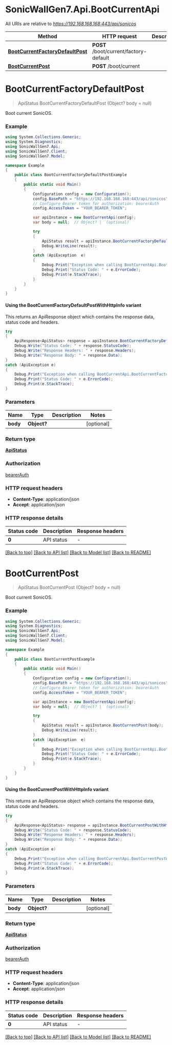 # SonicWallGen7.Api.BootCurrentApi

All URIs are relative to *https://192.168.168.168:443/api/sonicos*

| Method | HTTP request | Description |
|--------|--------------|-------------|
| [**BootCurrentFactoryDefaultPost**](BootCurrentApi.md#bootcurrentfactorydefaultpost) | **POST** /boot/current/factory-default |  |
| [**BootCurrentPost**](BootCurrentApi.md#bootcurrentpost) | **POST** /boot/current |  |

<a id="bootcurrentfactorydefaultpost"></a>
# **BootCurrentFactoryDefaultPost**
> ApiStatus BootCurrentFactoryDefaultPost (Object? body = null)



Boot current SonicOS.

### Example
```csharp
using System.Collections.Generic;
using System.Diagnostics;
using SonicWallGen7.Api;
using SonicWallGen7.Client;
using SonicWallGen7.Model;

namespace Example
{
    public class BootCurrentFactoryDefaultPostExample
    {
        public static void Main()
        {
            Configuration config = new Configuration();
            config.BasePath = "https://192.168.168.168:443/api/sonicos";
            // Configure Bearer token for authorization: bearerAuth
            config.AccessToken = "YOUR_BEARER_TOKEN";

            var apiInstance = new BootCurrentApi(config);
            var body = null;  // Object? |  (optional) 

            try
            {
                ApiStatus result = apiInstance.BootCurrentFactoryDefaultPost(body);
                Debug.WriteLine(result);
            }
            catch (ApiException  e)
            {
                Debug.Print("Exception when calling BootCurrentApi.BootCurrentFactoryDefaultPost: " + e.Message);
                Debug.Print("Status Code: " + e.ErrorCode);
                Debug.Print(e.StackTrace);
            }
        }
    }
}
```

#### Using the BootCurrentFactoryDefaultPostWithHttpInfo variant
This returns an ApiResponse object which contains the response data, status code and headers.

```csharp
try
{
    ApiResponse<ApiStatus> response = apiInstance.BootCurrentFactoryDefaultPostWithHttpInfo(body);
    Debug.Write("Status Code: " + response.StatusCode);
    Debug.Write("Response Headers: " + response.Headers);
    Debug.Write("Response Body: " + response.Data);
}
catch (ApiException e)
{
    Debug.Print("Exception when calling BootCurrentApi.BootCurrentFactoryDefaultPostWithHttpInfo: " + e.Message);
    Debug.Print("Status Code: " + e.ErrorCode);
    Debug.Print(e.StackTrace);
}
```

### Parameters

| Name | Type | Description | Notes |
|------|------|-------------|-------|
| **body** | **Object?** |  | [optional]  |

### Return type

[**ApiStatus**](ApiStatus.md)

### Authorization

[bearerAuth](../README.md#bearerAuth)

### HTTP request headers

 - **Content-Type**: application/json
 - **Accept**: application/json


### HTTP response details
| Status code | Description | Response headers |
|-------------|-------------|------------------|
| **0** | API status |  -  |

[[Back to top]](#) [[Back to API list]](../README.md#documentation-for-api-endpoints) [[Back to Model list]](../README.md#documentation-for-models) [[Back to README]](../README.md)

<a id="bootcurrentpost"></a>
# **BootCurrentPost**
> ApiStatus BootCurrentPost (Object? body = null)



Boot current SonicOS.

### Example
```csharp
using System.Collections.Generic;
using System.Diagnostics;
using SonicWallGen7.Api;
using SonicWallGen7.Client;
using SonicWallGen7.Model;

namespace Example
{
    public class BootCurrentPostExample
    {
        public static void Main()
        {
            Configuration config = new Configuration();
            config.BasePath = "https://192.168.168.168:443/api/sonicos";
            // Configure Bearer token for authorization: bearerAuth
            config.AccessToken = "YOUR_BEARER_TOKEN";

            var apiInstance = new BootCurrentApi(config);
            var body = null;  // Object? |  (optional) 

            try
            {
                ApiStatus result = apiInstance.BootCurrentPost(body);
                Debug.WriteLine(result);
            }
            catch (ApiException  e)
            {
                Debug.Print("Exception when calling BootCurrentApi.BootCurrentPost: " + e.Message);
                Debug.Print("Status Code: " + e.ErrorCode);
                Debug.Print(e.StackTrace);
            }
        }
    }
}
```

#### Using the BootCurrentPostWithHttpInfo variant
This returns an ApiResponse object which contains the response data, status code and headers.

```csharp
try
{
    ApiResponse<ApiStatus> response = apiInstance.BootCurrentPostWithHttpInfo(body);
    Debug.Write("Status Code: " + response.StatusCode);
    Debug.Write("Response Headers: " + response.Headers);
    Debug.Write("Response Body: " + response.Data);
}
catch (ApiException e)
{
    Debug.Print("Exception when calling BootCurrentApi.BootCurrentPostWithHttpInfo: " + e.Message);
    Debug.Print("Status Code: " + e.ErrorCode);
    Debug.Print(e.StackTrace);
}
```

### Parameters

| Name | Type | Description | Notes |
|------|------|-------------|-------|
| **body** | **Object?** |  | [optional]  |

### Return type

[**ApiStatus**](ApiStatus.md)

### Authorization

[bearerAuth](../README.md#bearerAuth)

### HTTP request headers

 - **Content-Type**: application/json
 - **Accept**: application/json


### HTTP response details
| Status code | Description | Response headers |
|-------------|-------------|------------------|
| **0** | API status |  -  |

[[Back to top]](#) [[Back to API list]](../README.md#documentation-for-api-endpoints) [[Back to Model list]](../README.md#documentation-for-models) [[Back to README]](../README.md)

